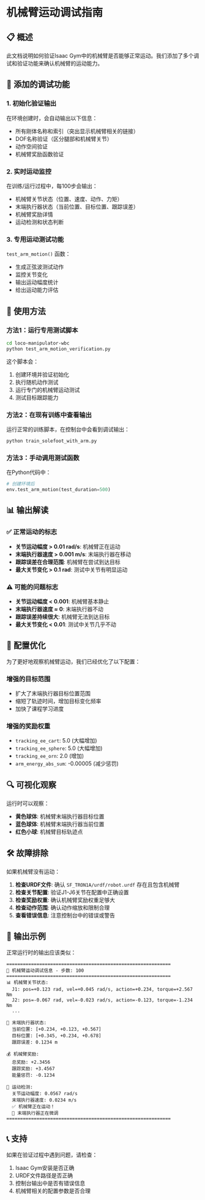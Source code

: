 # 机械臂运动调试指南

## 📋 概述

此文档说明如何验证Isaac Gym中的机械臂是否能够正常运动。我们添加了多个调试和验证功能来确认机械臂的运动能力。

## 🔧 添加的调试功能

### 1. 初始化验证输出
在环境创建时，会自动输出以下信息：
- 所有刚体名称和索引（突出显示机械臂相关的链接）
- DOF名称验证（区分腿部和机械臂关节）
- 动作空间验证
- 机械臂奖励函数验证

### 2. 实时运动监控
在训练/运行过程中，每100步会输出：
- 机械臂关节状态（位置、速度、动作、力矩）
- 末端执行器状态（当前位置、目标位置、跟踪误差）
- 机械臂奖励详情
- 运动检测和状态判断

### 3. 专用运动测试功能
`test_arm_motion()` 函数：
- 生成正弦波测试动作
- 监控关节变化
- 输出运动幅度统计
- 给出运动能力评估

## 🚀 使用方法

### 方法1：运行专用测试脚本
```bash
cd loco-manipulator-wbc
python test_arm_motion_verification.py
```

这个脚本会：
1. 创建环境并验证初始化
2. 执行随机动作测试
3. 运行专门的机械臂运动测试
4. 测试目标跟踪能力

### 方法2：在现有训练中查看输出
运行正常的训练脚本，在控制台中会看到调试输出：

```bash
python train_solefoot_with_arm.py
```

### 方法3：手动调用测试函数
在Python代码中：
```python
# 创建环境后
env.test_arm_motion(test_duration=500)
```

## 📊 输出解读

### ✅ 正常运动的标志
- **关节运动幅度 > 0.01 rad/s**: 机械臂正在运动
- **末端执行器速度 > 0.001 m/s**: 末端执行器在移动
- **跟踪误差在合理范围**: 机械臂在尝试到达目标
- **最大关节变化 > 0.1 rad**: 测试中关节有明显运动

### ⚠️ 可能的问题标志
- **关节运动幅度 < 0.001**: 机械臂基本静止
- **末端执行器速度 ≈ 0**: 末端执行器不动
- **跟踪误差持续很大**: 机械臂无法到达目标
- **最大关节变化 < 0.01**: 测试中关节几乎不动

## 🎯 配置优化

为了更好地观察机械臂运动，我们已经优化了以下配置：

### 增强的目标范围
- 扩大了末端执行器目标位置范围
- 缩短了轨迹时间，增加目标变化频率
- 加快了课程学习进度

### 增强的奖励权重
- `tracking_ee_cart`: 5.0 (大幅增加)
- `tracking_ee_sphere`: 5.0 (大幅增加)
- `tracking_ee_orn`: 2.0 (增加)
- `arm_energy_abs_sum`: -0.00005 (减少惩罚)

## 🔍 可视化观察

运行时可以观察：
- **黄色球体**: 机械臂末端执行器目标位置
- **蓝色球体**: 机械臂末端执行器当前位置
- **红色小球**: 机械臂目标轨迹点

## 🛠️ 故障排除

如果机械臂没有运动：

1. **检查URDF文件**: 确认 `SF_TRON1A/urdf/robot.urdf` 存在且包含机械臂
2. **检查关节配置**: 验证J1-J6关节在配置中正确设置
3. **检查奖励权重**: 确认机械臂奖励权重足够大
4. **检查动作范围**: 确认动作缩放和限制合理
5. **查看错误信息**: 注意控制台中的错误或警告

## 📝 输出示例

正常运行时的输出应该类似：
```
============================================================
🤖 机械臂运动调试信息 - 步数: 100
============================================================
📊 机械臂关节状态:
  J1: pos=+0.123 rad, vel=+0.045 rad/s, action=+0.234, torque=+2.567 Nm
  J2: pos=-0.067 rad, vel=-0.023 rad/s, action=-0.123, torque=-1.234 Nm
  ...

🎯 末端执行器状态:
  当前位置: [+0.234, +0.123, +0.567]
  目标位置: [+0.345, +0.234, +0.678]
  跟踪误差: 0.1234 m

💰 机械臂奖励:
  总奖励: +2.3456
  跟踪奖励: +3.4567
  能量惩罚: -0.1234

🏃 运动检测:
  关节运动幅度: 0.0567 rad/s
  末端执行器速度: 0.0234 m/s
  ✅ 机械臂正在运动！
  🎯 末端执行器正在微调
============================================================
```

## 📞 支持

如果在验证过程中遇到问题，请检查：
1. Isaac Gym安装是否正确
2. URDF文件路径是否正确
3. 控制台输出中是否有错误信息
4. 机械臂相关的配置参数是否合理
